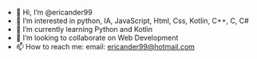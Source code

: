 - 👋 Hi, I’m @ericander99
- 👀 I’m interested in python, IA, JavaScript, Html, Css, Kotlin, C++, C, C#
- 🌱 I’m currently learning Python and Kotlin
- 💞️ I’m looking to collaborate on Web Development
- 📫 How to reach me: email: ericander99@hotmail.com

<!---
ericander99/ericander99 is a ✨ special ✨ repository because its `README.md` (this file) appears on your GitHub profile.
You can click the Preview link to take a look at your changes.
--->
